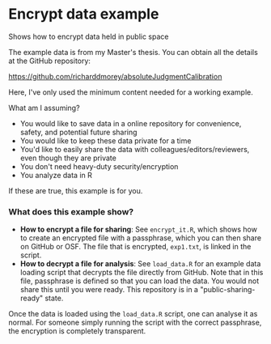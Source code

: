 # Encrypt data example
Shows how to encrypt data held in public space

The example data is from my Master's thesis. You can obtain all the details at the GitHub repository:

https://github.com/richarddmorey/absoluteJudgmentCalibration

Here, I've only used the minimum content needed for a working example.

What am I assuming?

* You would like to save data in a online repository for convenience, safety, and potential future sharing
* You would like to keep these data private for a time
* You'd like to easily share the data with colleagues/editors/reviewers, even though they are private
* You don't need heavy-duty security/encryption
* You analyze data in R

If these are true, this example is for you.

### What does this example show?

* **How to encrypt a file for sharing**: See `encrypt_it.R`, which shows how to create an encrypted file with a passphrase, which you can then share on GitHub or OSF. The file that is encrypted, `exp1.txt`, is linked in the script.
* **How to decrypt a file for analysis**: See `load_data.R` for an example data loading script that decrypts the file directly from GitHub. Note that in this file, passphrase is defined so that you can load the data. You would not share this until you were ready. This repository is in a "public-sharing-ready" state.

Once the data is loaded using the `load_data.R` script, one can analyse it as normal. For someone simply running the script with the correct passphrase, the encryption is completely transparent.

